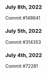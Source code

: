 ### July 8th, 2022

Commit #148641

### July 5th, 2022

Commit #314353


### July 4th, 2022

Commit #72281
